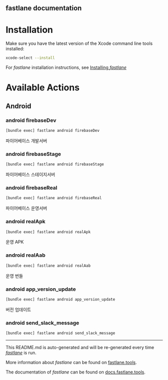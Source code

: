 fastlane documentation
----

# Installation

Make sure you have the latest version of the Xcode command line tools installed:

```sh
xcode-select --install
```

For _fastlane_ installation instructions, see [Installing _fastlane_](https://docs.fastlane.tools/#installing-fastlane)

# Available Actions

## Android

### android firebaseDev

```sh
[bundle exec] fastlane android firebaseDev
```

파이어베이스 개발서버

### android firebaseStage

```sh
[bundle exec] fastlane android firebaseStage
```

파이어베이스 스테이지서버

### android firebaseReal

```sh
[bundle exec] fastlane android firebaseReal
```

파이어베이스 운영서버

### android realApk

```sh
[bundle exec] fastlane android realApk
```

운영 APK

### android realAab

```sh
[bundle exec] fastlane android realAab
```

운영 번들

### android app_version_update

```sh
[bundle exec] fastlane android app_version_update
```

버전 업데이트

### android send_slack_message

```sh
[bundle exec] fastlane android send_slack_message
```



----

This README.md is auto-generated and will be re-generated every time [_fastlane_](https://fastlane.tools) is run.

More information about _fastlane_ can be found on [fastlane.tools](https://fastlane.tools).

The documentation of _fastlane_ can be found on [docs.fastlane.tools](https://docs.fastlane.tools).
